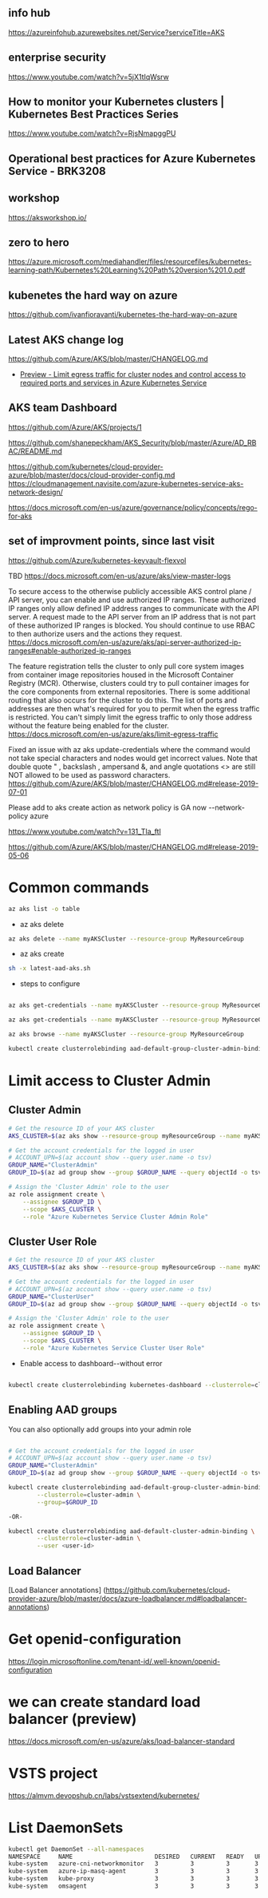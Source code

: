## info hub

https://azureinfohub.azurewebsites.net/Service?serviceTitle=AKS

## enterprise security 

https://www.youtube.com/watch?v=5jX1tIqWsrw

## How to monitor your Kubernetes clusters | Kubernetes Best Practices Series

https://www.youtube.com/watch?v=RjsNmapggPU

## Operational best practices for Azure Kubernetes Service - BRK3208

## workshop

https://aksworkshop.io/

## zero to hero

https://azure.microsoft.com/mediahandler/files/resourcefiles/kubernetes-learning-path/Kubernetes%20Learning%20Path%20version%201.0.pdf

## kubenetes the hard way on azure

https://github.com/ivanfioravanti/kubernetes-the-hard-way-on-azure

## Latest AKS change log

https://github.com/Azure/AKS/blob/master/CHANGELOG.md

- [Preview - Limit egress traffic for cluster nodes and control access to required ports and services in Azure Kubernetes Service](https://docs.microsoft.com/en-us/azure/aks/limit-egress-traffic#required-ports-and-addresses-for-aks-clusters)

## AKS team Dashboard

https://github.com/Azure/AKS/projects/1


https://github.com/shanepeckham/AKS_Security/blob/master/Azure/AD_RBAC/README.md

https://github.com/kubernetes/cloud-provider-azure/blob/master/docs/cloud-provider-config.md
https://cloudmanagement.navisite.com/azure-kubernetes-service-aks-network-design/

https://docs.microsoft.com/en-us/azure/governance/policy/concepts/rego-for-aks

## set of improvment points, since last visit

https://github.com/Azure/kubernetes-keyvault-flexvol

TBD https://docs.microsoft.com/en-us/azure/aks/view-master-logs 

To secure access to the otherwise publicly accessible AKS control plane / API server, you can enable and use authorized IP ranges. These authorized IP ranges only allow defined IP address ranges to communicate with the API server. A request made to the API server from an IP address that is not part of these authorized IP ranges is blocked. You should continue to use RBAC to then authorize users and the actions they request.
https://docs.microsoft.com/en-us/azure/aks/api-server-authorized-ip-ranges#enable-authorized-ip-ranges

The feature registration tells the cluster to only pull core system images from container image repositories housed in the Microsoft Container Registry (MCR). Otherwise, clusters could try to pull container images for the core components from external repositories. There is some additional routing that also occurs for the cluster to do this. The list of ports and addresses are then what's required for you to permit when the egress traffic is restricted. You can't simply limit the egress traffic to only those address without the feature being enabled for the cluster.
https://docs.microsoft.com/en-us/azure/aks/limit-egress-traffic

Fixed an issue with az aks update-credentials where the command would not take special characters and nodes would get incorrect values. Note that double quote " , backslash \, ampersand &, and angle quotations <> are still NOT allowed to be used as password characters.
https://github.com/Azure/AKS/blob/master/CHANGELOG.md#release-2019-07-01

 
 Please add to aks create action as network policy is GA now
 --network-policy azure
 
 https://www.youtube.com/watch?v=131_TIa_ftI
 
 
 https://github.com/Azure/AKS/blob/master/CHANGELOG.md#release-2019-05-06
 
 
# Common commands

```sh
az aks list -o table
```

- az aks delete

```sh
az aks delete --name myAKSCluster --resource-group MyResourceGroup
```

- az aks create

```sh
sh -x latest-aad-aks.sh
```

- steps to configure

```sh

az aks get-credentials --name myAKSCluster --resource-group MyResourceGroup --overwrite-existing

az aks get-credentials --name myAKSCluster --resource-group MyResourceGroup --admin --overwrite-existing

az aks browse --name myAKSCluster --resource-group MyResourceGroup

kubectl create clusterrolebinding aad-default-group-cluster-admin-binding --clusterrole=cluster-admin --group=ae1c4a4d-985c-4bd6-b003-1e8bc8d1be28

```

# Limit access to Cluster Admin

## Cluster Admin

```sh
# Get the resource ID of your AKS cluster
AKS_CLUSTER=$(az aks show --resource-group myResourceGroup --name myAKSCluster --query id -o tsv)

# Get the account credentials for the logged in user
# ACCOUNT_UPN=$(az account show --query user.name -o tsv)
GROUP_NAME="ClusterAdmin"
GROUP_ID=$(az ad group show --group $GROUP_NAME --query objectId -o tsv)

# Assign the 'Cluster Admin' role to the user
az role assignment create \
    --assignee $GROUP_ID \
    --scope $AKS_CLUSTER \
    --role "Azure Kubernetes Service Cluster Admin Role"

```

## Cluster User Role

```sh
# Get the resource ID of your AKS cluster
AKS_CLUSTER=$(az aks show --resource-group myResourceGroup --name myAKSCluster --query id -o tsv)

# Get the account credentials for the logged in user
# ACCOUNT_UPN=$(az account show --query user.name -o tsv)
GROUP_NAME="ClusterUser"
GROUP_ID=$(az ad group show --group $GROUP_NAME --query objectId -o tsv)

# Assign the 'Cluster Admin' role to the user
az role assignment create \
    --assignee $GROUP_ID \
    --scope $AKS_CLUSTER \
    --role "Azure Kubernetes Service Cluster User Role"

```

- Enable access to dashboard--without error

```sh

kubectl create clusterrolebinding kubernetes-dashboard --clusterrole=cluster-admin --serviceaccount=kube-system:kubernetes-dashboard
```

## Enabling AAD groups

You can also optionally add groups into your admin role

```sh

# Get the account credentials for the logged in user
# ACCOUNT_UPN=$(az account show --query user.name -o tsv)
GROUP_NAME="ClusterAdmin"
GROUP_ID=$(az ad group show --group $GROUP_NAME --query objectId -o tsv)

kubectl create clusterrolebinding aad-default-group-cluster-admin-binding \
        --clusterrole=cluster-admin \
        --group=$GROUP_ID

-OR-

kubectl create clusterrolebinding aad-default-cluster-admin-binding \
        --clusterrole=cluster-admin \
        --user <user-id>
```

## Load Balancer

[Load Balancer annotations] (https://github.com/kubernetes/cloud-provider-azure/blob/master/docs/azure-loadbalancer.md#loadbalancer-annotations)


# Get openid-configuration

https://login.microsoftonline.com/tenant-id/.well-known/openid-configuration


# we can create standard load balancer (preview) 

https://docs.microsoft.com/en-us/azure/aks/load-balancer-standard

# VSTS project

https://almvm.devopshub.cn/labs/vstsextend/kubernetes/

# List DaemonSets 

```bash
kubectl get DaemonSet --all-namespaces
NAMESPACE     NAME                       DESIRED   CURRENT   READY   UP-TO-DATE   AVAILABLE   NODE SELECTOR                 AGE
kube-system   azure-cni-networkmonitor   3         3         3       3            3           beta.kubernetes.io/os=linux   54m
kube-system   azure-ip-masq-agent        3         3         3       3            3           beta.kubernetes.io/os=linux   54m
kube-system   kube-proxy                 3         3         3       3            3           beta.kubernetes.io/os=linux   54m
kube-system   omsagent                   3         3         3       3            3           beta.kubernetes.io/os=linux   54m
```
